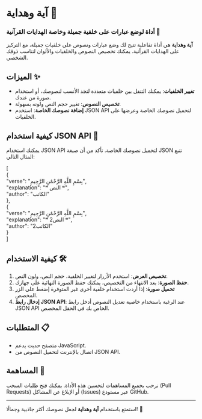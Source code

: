 # آية وهداية 🌟
### أداة لوضع عبارات على خلفية جميلة وخاصة الهدايات القرآنية 📜


**آية وهداية** هي أداة تفاعلية تتيح لك وضع عبارات ونصوص على خلفيات جميلة، مع التركيز على الهدايات القرآنية. يمكنك تخصيص النصوص والخلفيات والألوان لتناسب ذوقك الشخصي.


## الميزات ✨
- **تغيير الخلفيات**: يمكنك التنقل بين خلفيات متعددة لتجد الأنسب لنصوصك، أو استخدام صورة من عندك.
- **تخصيص النصوص**: تغيير حجم النص ولونه بسهولة.
- **إضافة نصوصك الخاصة**: استخدم JSON API لتحميل نصوصك الخاصة وعرضها على الخلفيات.

## كيفية استخدام JSON API 📡
يمكنك استخدام JSON API لتحميل نصوصك الخاصة. تأكد من أن صيغة JSON تتبع المثال التالي:


[  
  {  
    "verse": "بِسْمِ اللَّهِ الرَّحْمَٰنِ الرَّحِيمِ",  
    "explanation": "❞ النص ❝",  
    "author": "الكاتب"  
  },  
  {  
    "verse": "بِسْمِ اللَّهِ الرَّحْمَٰنِ الرَّحِيمِ",  
    "explanation": "❞ 2النص ❝",  
    "author": "الكاتب2"  
  }  
]  


## كيفية الاستخدام 🛠️
1. **تخصيص العرض**: استخدم الأزرار لتغيير الخلفية، حجم النص، ولون النص.
2. **حفظ الصورة**: بعد الانتهاء من التخصيص، يمكنك حفظ الصورة النهائية على جهازك.
3. **تحميل صورة**: إذا أردت استخدام خلفية أخرى غير المتوفرة إضغط على الزر المخصص.
4. **إدخال رابط JSON API**: عند الرغبة باستخدام خاصية تعديل النصوص أدخل رابط JSON API الخاص بك في الحقل المخصص.

## المتطلبات 📋
- متصفح حديث يدعم JavaScript.
- اتصال بالإنترنت لتحميل النصوص من JSON API.

## المساهمة 🤝
نرحب بجميع المساهمات لتحسين هذه الأداة. يمكنك فتح طلبات السحب (Pull Requests) أو الإبلاغ عن المشاكل (Issues) عبر مستودع GitHub.

---

استمتع باستخدام **آية وهداية** لجعل نصوصك أكثر جاذبية وجمالًا! 🌈
